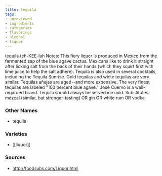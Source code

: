 ```yaml
---
title: tequila
tags:
- unreviewed
- ingredients
- categories
- flavorings
- alcohol
- liquor
---
```

tequila teh-KEE-luh Notes: This fiery liquor is produced in Mexico from the fermented sap of the blue agave cactus. Mexicans like to drink it straight after licking salt from the back of their hands (which they squirt first with lime juice to help the salt adhere). Tequila is also used in several cocktails, including the Tequila Sunrise. Gold tequilas and white tequilas are very similar. Tequilas añejas are aged--and more expensive. The very finest tequilas are labeled "100 percent blue agave." José Cuervo is a well-regarded brand. Tequila should always be served ice cold. Substitutes: mezcal (similar, but stronger-tasting) OR gin OR white rum OR vodka

### Other Names

* tequila

### Varieties

* [[liquor]]

### Sources
* http://foodsubs.com/Liquor.html
